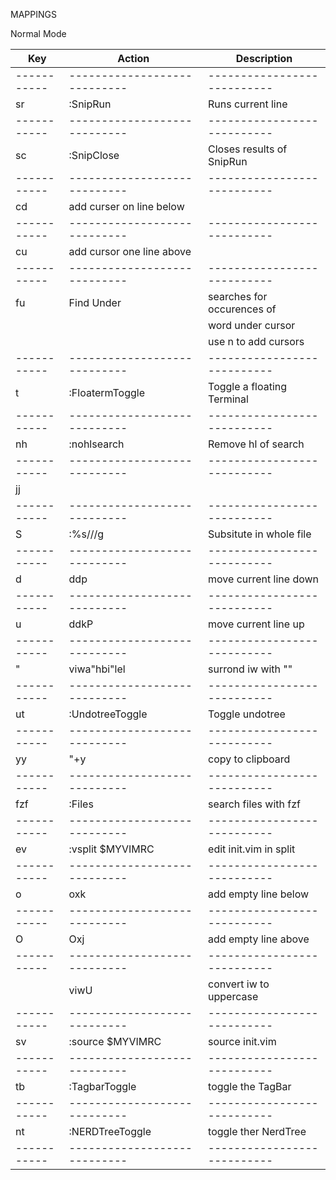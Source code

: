MAPPINGS

Normal Mode

| Key         | Action                       | Description                 |
| ----------- | ---------------------------- | --------------------------- |
| ----------- | ---------------------------- | --------------------------- |
| <leader>sr  | :SnipRun                     | Runs current line           |
| ----------- | ---------------------------- | --------------------------- |
| <leader>sc  | :SnipClose                   | Closes results of SnipRun   |
| ----------- | ---------------------------- | --------------------------- |
| <leader>cd  | add curser on line below     |                             |
| ----------- | ---------------------------- | --------------------------- |
| <leader>cu  | add cursor one line above    |                             |
| ----------- | ---------------------------- | --------------------------- |
| <leader>fu  | Find Under                   | searches for occurences of  |
|             |                              | word under cursor           |
|             |                              | use n to add cursors        |
| ----------- | ---------------------------- | --------------------------- |
| <leader>t   | :FloatermToggle              | Toggle a floating Terminal  |
| ----------- | ---------------------------- | --------------------------- |
| nh          | :nohlsearch<CR>              | Remove hl of search         |
| ----------- | ---------------------------- | --------------------------- |
| jj          | <ESC>                        |                             |
| ----------- | ---------------------------- | --------------------------- |
| S           | :%s///g<LEFT><LEFT><LEFT>    | Subsitute in whole file     |
| ----------- | ---------------------------- | --------------------------- |
| <leader>d   | ddp                          | move current line down      |
| ----------- | ---------------------------- | --------------------------- |
| <leader>u   | ddkP                         | move current line up        |
| ----------- | ---------------------------- | --------------------------- |
| <leader>"   | viw<esc>a"<esc>hbi"<esc>lel  | surrond iw with ""          |
| ----------- | ---------------------------- | --------------------------- |
| <leader>ut  | :UndotreeToggle              | Toggle undotree             |
| ----------- | ---------------------------- | --------------------------- |
| <leader>yy  | "+y                          | copy to clipboard           |
| ----------- | ---------------------------- | --------------------------- |
| fzf         | :Files<CR>                   | search files with fzf       |
| ----------- | ---------------------------- | --------------------------- |
| <leader>ev  | :vsplit $MYVIMRC<cr>         | edit init.vim in split      |
| ----------- | ---------------------------- | --------------------------- |
| <leader>o   | o<ESC>xk                     | add empty line below        |
| ----------- | ---------------------------- | --------------------------- |
| <leader>O   | O<ESC>xj                     | add empty line above        |
| ----------- | ---------------------------- | --------------------------- |
| <c-u>       | viwU<ESC>                    | convert iw to uppercase     |
| ----------- | ---------------------------- | --------------------------- |
| <leader>sv  | :source $MYVIMRC             | source init.vim             |
| ----------- | ---------------------------- | --------------------------- |
| <leader>tb  | :TagbarToggle<CR>            | toggle the TagBar           |
| ----------- | ---------------------------- | --------------------------- |
| <leader>nt  | :NERDTreeToggle<CR>          | toggle ther NerdTree        |
| ----------- | ---------------------------- | --------------------------- |
